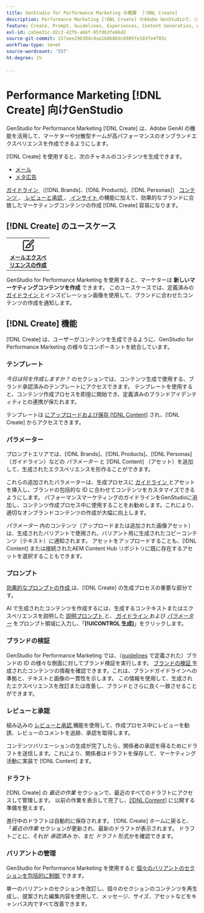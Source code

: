 ```yaml
---
title: GenStudio for Performance Marketing の概要  [!DNL Create]
description: Performance Marketing [!DNL Create] のAdobe GenStudioで、ジェネレーティブ AI を使用して、高パフォーマンスのオンブランドコンテンツを迅速に生成します。
feature: Create, Prompt, Guidelines, Experiences, Content Generation, Approval
exl-id: ca5ee31c-d2c2-42fb-a6bf-05fd63fe86d2
source-git-commit: 157aee296304c9aa1b8b86dc8905fe103fe4f83c
workflow-type: tm+mt
source-wordcount: '557'
ht-degree: 1%

---
```


# Performance Marketing [!DNL Create] 向けGenStudio

GenStudio for Performance Marketing [!DNL Create] は、Adobe GenAI の機能を活用して、マーケターや分散型チームが高パフォーマンスのオンブランドエクスペリエンスを作成できるようにします。

[!DNL Create] を使用すると、次のチャネルのコンテンツを生成できます。

* [メール](email-experiences.md)
* [ メタ広告 ](meta-experiences.md)
<!-- * Social media images and ads
* Display ads -->

[ ガイドライン ](/help/user-guide/guidelines/overview.md) （[!DNL Brands]、[!DNL Products]、[!DNL Personas]） [ コンテンツ ](/help/user-guide/content/overview.md)、[ レビューと承認 ](/help/user-guide/approvals/overview.md)、[ インサイト ](/help/user-guide/insights/overview.md) の機能に加えて、効果的なブランドに合致したマーケティングコンテンツの作成 [!DNL Create] 容易になります。

## [!DNL Create] のユースケース

<table style="table-layout:fixed">
<tr style="border: 0;">
   <td align="center" valign="top" width="100">
      <a href="/help/user-guide/create/create-email-experience.md">
      <img alt="コンテンツを新規作成" src="../../assets/icons/icon-create.svg" width="35">
      </a>
      <div>
         <a href="/help/user-guide/create/create-email-experience.md">
         <strong> メールエクスペリエンスの作成 </strong>
         </a>
      </div>
   </td>
   <!-- <td align="center" valign="top" width="100">
      <a href="/help/user-guide/content/overview.md">
      <img alt="Re-use existing content" src="../../assets/icons/icon-addContent.svg" width="35">
      </a>
      <div>
         <a href="/help/user-guide/content/overview.md">
         <strong>Re-use existing content</strong>
         </a>
      </div>
   </td>
   <td align="center" valign="top" width="100">
      <a href="../create/generate-variants.md">
      <img alt="Generate variants of approved content" src="../../assets/icons/icon-template.svg" width="35">
      </a>
      <div>
         <a href="../create/generate-variants.md">
         <strong>Generate variants of approved content</strong>
         </a>
      </div>
   </td> -->
</tr>
</table>

GenStudio for Performance Marketing を使用すると、マーケターは **新しいマーケティングコンテンツを作成** できます。 このユースケースでは、定義済みの [ ガイドライン ](/help/user-guide/guidelines/overview.md) とインスピレーション画像を使用して、ブランドに合わせたコンテンツの作成を通知します。
<!-- * **Re-use existing content** - In this use case, upload an existing email, ad, or image to GenStudio for Performance Marketing and use the power of Adobe generative AI technology to revise and improve existing content. 
* **Generate variants of approved content** - In this use case, [generate variations of content that is approved by stakeholders](generate-variants.md) and published to [!DNL Content]. -->

## [!DNL Create] 機能

[!DNL Create] は、ユーザーがコンテンツを生成できるように、GenStudio for Performance Marketing の様々なコンポーネントを統合しています。

### テンプレート

_今日は何を作成しますか？_ のセクションでは、コンテンツ生成で使用する、ブランド承認済みのテンプレートにアクセスできます。 テンプレートを使用すると、コンテンツ作成プロセスを即座に開始でき、定義済みのブランドアイデンティティとの連携が保たれます。

テンプレートは [ にアップロードおよび保存  [!DNL Content]](/help/user-guide/content/overview.md) され、[!DNL Create] からアクセスできます。

### パラメーター

プロンプトエリアでは、[!DNL Brands]、[!DNL Products]、[!DNL Personas] （ガイドライン）などの _パラメーター_ と [!DNL Content] （アセット）を追加して、生成されたエクスペリエンスを形作ることができます。

これらの追加されたパラメーターは、生成プロセスに [ ガイドライン ](/help/user-guide/guidelines/overview.md) とアセットを挿入し、ブランドの包括的な ID に合わせてコンテンツをカスタマイズできるようにします。 パフォーマンスマーケティングのガイドラインをGenStudioに追加し、コンテンツ作成プロセス中に使用することをお勧めします。これにより、適切なオンブランドコンテンツの作成が大幅に向上します。

_パラメーター_ 内のコンテンツ（アップロードまたは追加された画像アセット）は、生成されたバリアントで使用され、バリアント用に生成されたコピーコンテンツ（テキスト）に通知されます。 アセットをアップロードすることも、[!DNL Content] または接続されたAEM Content Hub リポジトリに既に存在するアセットを選択することもできます。

### プロンプト

[ 効果的なプロンプトの作成 ](/help/user-guide/effective-prompts.md) は、[!DNL Create] の生成プロセスの重要な部分です。

AI で生成されたコンテンツを作成するには、生成するコンテキストまたはエクスペリエンスを説明した [ 説明プロンプト ](/help/user-guide/effective-prompts.md) と、[ ガイドライン ](/help/user-guide/guidelines/overview.md) および [_パラメーター_](#parameters) をプロンプト領域に入力し、「**[!UICONTROL 生成]**」をクリックします。

### ブランドの検証

GenStudio for Performance Marketing では、（[guidelines](/help/user-guide/guidelines/overview.md) で定義された）ブランドの ID の様々な側面に対してブランド検証を実行します。 [ ブランドの検証 ](/help/user-guide/guidelines/brand-validation.md) 生成されたコンテンツの情報を確認できます。これは、ブランドガイドラインへの準拠と、テキストと画像の一貫性を示します。 この情報を使用して、生成されたエクスペリエンスを改訂または改善し、ブランドとさらに良く一致させることができます。

### レビューと承認

組み込みの [ レビューと承認 ](/help/user-guide/approvals/overview.md) 機能を使用して、作成プロセス中にレビューを勧誘、レビューのコメントを追跡、承認を取得します。

コンテンツバリエーションの生成が完了したら、関係者の承認を得るためにドラフトを送信します。これにより、関係者はドラフトを保存して、マーケティング活動に実装で [!DNL Content] ます。

### ドラフト

[!DNL Create] の _最近の作業_ セクションで、最近のすべてのドラフトにアクセスして管理します。 以前の作業を表示して完了し、[[!DNL Content]](/help/user-guide/content/overview.md) に公開する準備を整えます。

進行中のドラフトは自動的に保存されます。 [!DNL Create] ホームに戻ると、「_最近の作業_ セクションが更新され、最新のドラフトが表示されます。 ドラフトごとに、それが _承認済み_ か、まだ _ドラフト_ 形式かを確認できます。

### バリアントの管理

GenStudio for Performance Marketing を使用すると [ 個々のバリアントのセクションを包括的に制御 ](/help/user-guide/create/manage-variants.md) できます。

単一のバリアントのセクションを改訂し、個々のセクションのコンテンツを再生成し、提案された編集内容を使用して、メッセージ、サイズ、アセットなどをキャンバス内ですべて改善できます。

<!-- ### Anatomy of an email experience

## Prerequisites for using Create -->
